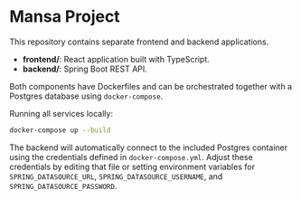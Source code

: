 # Mansa Project

This repository contains separate frontend and backend applications.

- **frontend/**: React application built with TypeScript.
- **backend/**: Spring Boot REST API.

Both components have Dockerfiles and can be orchestrated together with a Postgres database using `docker-compose`.

Running all services locally:

```bash
docker-compose up --build
```

The backend will automatically connect to the included Postgres container using
the credentials defined in `docker-compose.yml`. Adjust these credentials by
editing that file or setting environment variables for `SPRING_DATASOURCE_URL`,
`SPRING_DATASOURCE_USERNAME`, and `SPRING_DATASOURCE_PASSWORD`.
